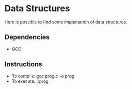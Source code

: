 # Data Structures
Here is possible to find some implantation of data structures.

## Dependencies 
* GCC 

## Instructions 
* To compile: gcc prog.c -o prog
* To execute: ./prog
